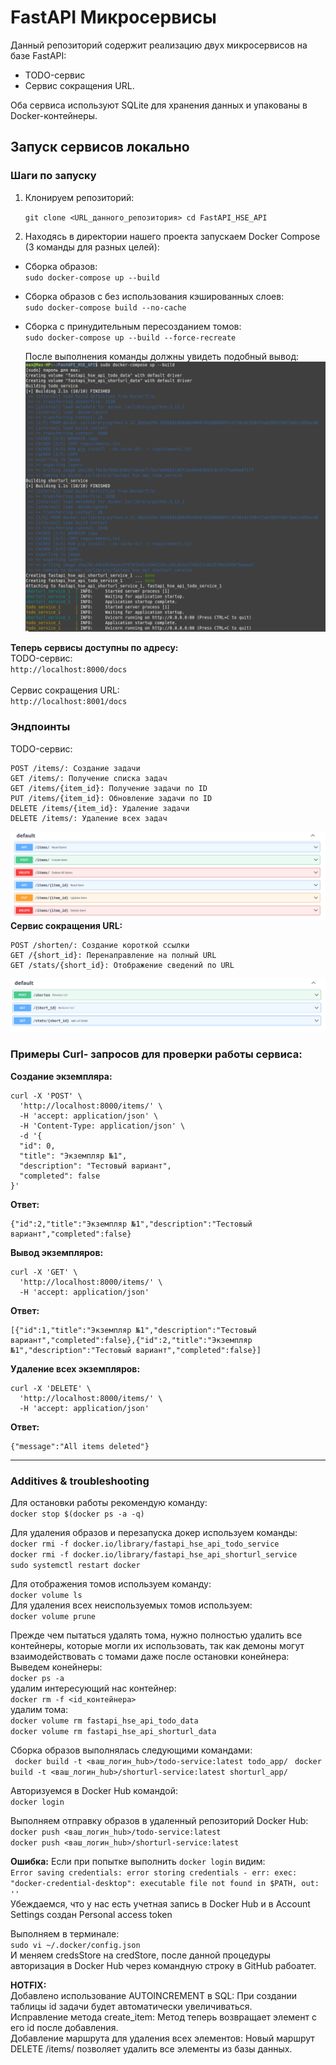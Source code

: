 # FastAPI Микросервисы

Данный репозиторий содержит реализацию двух микросервисов на базе FastAPI: 
* TODO-сервис
* Сервис сокращения URL.

Оба сервиса используют SQLite для хранения данных и упакованы в Docker-контейнеры.

## Запуск сервисов локально

### Шаги по запуску

1. Клонируем репозиторий:

    ```git clone <URL_данного_репозитория> cd FastAPI_HSE_API```

2. Находясь в директории нашего проекта запускаем Docker Compose (3 команды для разных целей):  
- Сборка образов:  
    ```sudo docker-compose up --build```  
- Сборка образов с без использования кэшированных слоев:  
    ```sudo docker-compose build --no-cache```  
- Сборка с принудительным пересозданием томов:  
    ```sudo docker-compose up --build --force-recreate```

  После выполнения команды должны увидеть подобный вывод:
  ![Иллюстрация к проекту № 1](https://github.com/MaxKots/FastAPI_HSE_API/blob/main/.assets/1.png)


**Теперь сервисы доступны по адресу:**  
    TODO-сервис:  
    ```http://localhost:8000/docs```  
    <br>
    Сервис сокращения URL:  
    ```http://localhost:8001/docs```

### Эндпоинты
TODO-сервис:

    POST /items/: Создание задачи
    GET /items/: Получение списка задач
    GET /items/{item_id}: Получение задачи по ID
    PUT /items/{item_id}: Обновление задачи по ID
    DELETE /items/{item_id}: Удаление задачи
    DELETE /items/: Удаление всех задач

  ![Иллюстрация к проекту № 2](https://github.com/MaxKots/FastAPI_HSE_API/blob/main/.assets/2.png)
**Сервис сокращения URL:**

    POST /shorten/: Создание короткой ссылки
    GET /{short_id}: Перенаправление на полный URL
    GET /stats/{short_id}: Отображение сведений по URL
    
  ![Иллюстрация к проекту № 3](https://github.com/MaxKots/FastAPI_HSE_API/blob/main/.assets/3.png)


  ### Примеры Curl- запросов для проверки работы сервиса:  
  **Создание экземпляра:**  
```
curl -X 'POST' \
  'http://localhost:8000/items/' \
  -H 'accept: application/json' \
  -H 'Content-Type: application/json' \
  -d '{
  "id": 0,
  "title": "Экземпляр №1",
  "description": "Тестовый вариант",
  "completed": false
}'
```

**Ответ:**  
```
{"id":2,"title":"Экземпляр №1","description":"Тестовый вариант","completed":false}
```

**Вывод экземпляров:**  
```
curl -X 'GET' \
  'http://localhost:8000/items/' \
  -H 'accept: application/json'
```

**Ответ:** 
```
[{"id":1,"title":"Экземпляр №1","description":"Тестовый вариант","completed":false},{"id":2,"title":"Экземпляр №1","description":"Тестовый вариант","completed":false}]
```

**Удаление всех экземпляров:**  
```
curl -X 'DELETE' \
  'http://localhost:8000/items/' \
  -H 'accept: application/json'
```

**Ответ:**
```
{"message":"All items deleted"}
```
  
___

### Additives & troubleshooting

Для остановки работы рекомендую команду:  
   ```docker stop $(docker ps -a -q)```
   
Для удаления образов и перезапуска докер используем команды:  
   ```docker rmi -f docker.io/library/fastapi_hse_api_todo_service```  
   ```docker rmi -f docker.io/library/fastapi_hse_api_shorturl_service```  
   ```sudo systemctl restart docker```  

Для отображения томов используем команду:  
   ```docker volume ls```  
Для удаления всех неиспользуемых томов используем:  
   ```docker volume prune```  

Прежде чем пытаться удалять тома, нужно полностью удалить все контейнеры, которые могли их использовать, так как демоны могут взаимодействовать с томами даже после остановки конейнера:  
Выведем конейнеры:  
   ```docker ps -a```  
удалим интересующий нас контейнер:  
   ```docker rm -f <id_контейнера>```  
удалим тома:  
   ```docker volume rm fastapi_hse_api_todo_data```  
   ```docker volume rm fastapi_hse_api_shorturl_data```  


Сборка образов выполнялась следующими командами:  
``` docker build -t <ваш_логин_hub>/todo-service:latest todo_app/```
``` docker build -t <ваш_логин_hub>/shorturl-service:latest shorturl_app/```  

Авторизуемся в Docker Hub командой:  
 ```docker login```  
 
Выполняем отправку образов в удаленный репозиторий Docker Hub:  
 ```docker push <ваш_логин_hub>/todo-service:latest```  
 ```docker push <ваш_логин_hub>/shorturl-service:latest```  

**Ошибка:**
Если при попытке выполнить ```docker login``` видим:  
   ```Error saving credentials: error storing credentials - err: exec: "docker-credential-desktop": executable file not found in $PATH, out: ''```    
Убеждаемся, что у нас есть учетная запись в Docker Hub и в Account Settings создан Personal access token

Выполняем в терминале:   
   ```sudo vi ~/.docker/config.json```  
И меняем credsStore на credStore, после данной процедуры авторизация в Docker Hub через командную строку в GitHub рабоатет.

**HOTFIX:**  
Добавлено использование AUTOINCREMENT в SQL: При создании таблицы id задачи будет автоматически увеличиваться.  
Исправление метода create_item: Метод теперь возвращает элемент с его id после добавления.  
Добавление маршрута для удаления всех элементов: Новый маршрут DELETE /items/ позволяет удалить все элементы из базы данных.  





